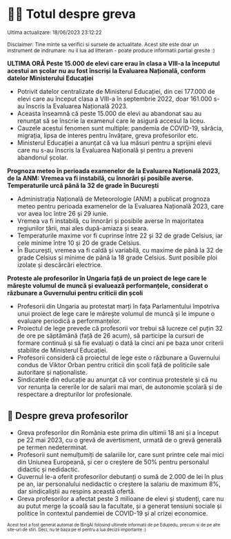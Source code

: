 # 👩‍🏫 Totul despre greva
<sub>Ultima actualizare: 18/06/2023 23:12:22</sub>

<sub>Disclaimer: Tine minte sa verifici si sursele de actualitate. Acest site este doar un instrument de indrumare: nu il lua ad litteram - poate produce informatii partial gresite :)</sub>

**ULTIMA ORĂ Peste 15.000 de elevi care erau în clasa a VIII-a la începutul acestui an școlar nu au fost înscriși la Evaluarea Națională, conform datelor Ministerului Educației**
- Potrivit datelor centralizate de Ministerul Educației, din cei 177.000 de elevi care au început clasa a VIII-a în septembrie 2022, doar 161.000 s-au înscris la Evaluarea Națională 2023.
- Aceasta înseamnă că peste 15.000 de elevi au abandonat sau au renunțat să se înscrie la examenul care le asigură accesul la liceu.
- Cauzele acestui fenomen sunt multiple: pandemia de COVID-19, sărăcia, migrația, lipsa de interes pentru învățare, greva profesorilor etc.
- Ministerul Educației a anunțat că va lua măsuri pentru a sprijini elevii care nu s-au înscris la Evaluarea Națională și pentru a preveni abandonul școlar.

**Prognoza meteo în perioada examenelor de la Evaluarea Națională 2023, de la ANM: Vremea va fi instabilă, cu înnorări și posibile averse. Temperaturile urcă până la 32 de grade în București**
- Administrația Națională de Meteorologie (ANM) a publicat prognoza meteo pentru perioada examenelor de la Evaluarea Națională 2023, care vor avea loc între 26 și 29 iunie.
- Vremea va fi instabilă, cu înnorări și posibile averse în majoritatea regiunilor țării, mai ales după-amiaza și seara.
- Temperaturile maxime vor fi cuprinse între 22 și 32 de grade Celsius, iar cele minime între 10 și 20 de grade Celsius.
- În București, vremea va fi caldă și variabilă, cu maxime de până la 32 de grade Celsius și minime de până la 18 grade Celsius. Sunt posibile ploi izolate și descărcări electrice.

**Proteste ale profesorilor în Ungaria față de un proiect de lege care le mărește volumul de muncă și evaluează performanțele, considerat o răzbunare a Guvernului pentru criticii din școli**
- Profesorii din Ungaria au protestat marți în fața Parlamentului împotriva unui proiect de lege care le mărește volumul de muncă și le impune o evaluare periodică a performanțelor.
- Proiectul de lege prevede că profesorii vor trebui să lucreze cel puțin 32 de ore pe săptămână (față de 26 acum), să participe la cursuri de formare continuă și să fie evaluați o dată la cinci ani pe baza unor criterii stabilite de Ministerul Educației.
- Profesorii consideră că proiectul de lege este o răzbunare a Guvernului condus de Viktor Orban pentru criticii din școli față de politicile sale autoritare și naționaliste.
- Sindicatele din educație au anunțat că vor continua protestele și că nu vor renunța la cererile lor de salarii mai mari, de autonomie școlară și de respectare a drepturilor lor profesionale.

## 🏫 Despre greva profesorilor
- Greva profesorilor din România este prima din ultimii 18 ani și a început pe 22 mai 2023, cu o grevă de avertisment, urmată de o grevă generală pe termen nedeterminat.
- Profesorii sunt nemulțumiți de salariile lor, care sunt printre cele mai mici din Uniunea Europeană, și cer o creștere de 50% pentru personalul didactic și nedidactic.
- Guvernul le-a oferit profesorilor debutanți o sumă de 2.000 de lei în plus pe an, iar personalului nedidactic o creștere la salariu de maximum 8%, dar sindicaliștii au respins această ofertă.
- Greva profesorilor a afectat peste 3 milioane de elevi și studenți, care nu au putut merge la școală sau la facultate, și a generat tensiuni sociale și politice în contextul pandemiei de COVID-19 și al crizei economice.


<sub><sub>Acest text a fost generat automat de BingAI folosind ultimele informatii de pe Edupedu, precum si de pe alte site-uri de stiri. Deci, nu te baza pe el pentru a lua decizii importante :)</sub></sub>